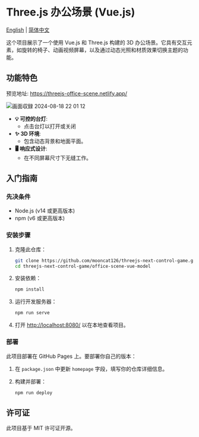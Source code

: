 # Three.js 办公场景 (Vue.js)
[English](./README.md) | [简体中文](./README_zh.md)

这个项目展示了一个使用 Vue.js 和 Three.js 构建的 3D 办公场景。它具有交互元素，如旋转的椅子、动画视频屏幕，以及通过动态光照和材质效果切换主题的功能。

## 功能特色

预览地址: https://threejs-office-scene.netlify.app/

![画面収録 2024-08-18 22 01 12](https://github.com/user-attachments/assets/c72da59a-cf2c-4035-8c36-15284f110611)


- **💡 可控的台灯**: 
  - 点击台灯以打开或关闭
- **✨ 3D 环境**: 
  - 包含动态背景和地面平面。
- **🖥 响应式设计**: 
  - 在不同屏幕尺寸下无缝工作。

## 入门指南

### 先决条件

- Node.js (v14 或更高版本)
- npm (v6 或更高版本)

### 安装步骤

1. 克隆此仓库：

    ```bash
    git clone https://github.com/mooncat126/threejs-next-control-game.git
    cd threejs-next-control-game/office-scene-vue-model
    ```

2. 安装依赖：

    ```bash
    npm install
    ```

3. 运行开发服务器：

    ```bash
    npm run serve
    ```

4. 打开 [http://localhost:8080/](http://localhost:8080/) 以在本地查看项目。

### 部署

此项目部署在 GitHub Pages 上。要部署你自己的版本：

1. 在 `package.json` 中更新 `homepage` 字段，填写你的仓库详细信息。
2. 构建并部署：

    ```bash
    npm run deploy
    ```

## 许可证

此项目基于 MIT 许可证开源。
